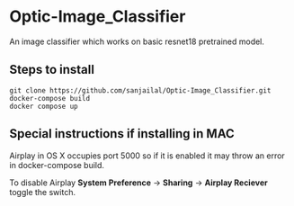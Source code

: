 # Optic-Image_Classifier
An image classifier which works on basic resnet18 pretrained model. 

## Steps to install

``` 
git clone https://github.com/sanjailal/Optic-Image_Classifier.git
docker-compose build
docker compose up
```

## Special instructions if installing in MAC
Airplay in OS X occupies port 5000 so if it is enabled it may throw an error in docker-compose build. 

To disable Airplay **System Preference** -> **Sharing** -> **Airplay Reciever** toggle the switch.
